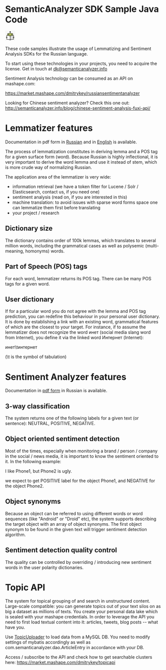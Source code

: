 SemanticAnalyzer SDK Sample Java Code
======================

![logo](documentation/Robot32.png)

These code samples illustrate the usage of Lemmatizing and Sentiment Analysis SDKs 
for the Russian language.

To start using these technologies in your projects, you need to acquire the license. Get
in touch at dk@semanticanalyzer.info

Sentiment Analysis technology can be consumed as an API on mashape.com:

https://market.mashape.com/dmitrykey/russiansentimentanalyzer

Looking for Chinese sentiment analyzer? Check this one out: http://semanticanalyzer.info/blog/chinese-sentiment-analysis-fuxi-api/

# Lemmatizer features

Documentation in pdf form in [Russian](documentation/lemmatizer/russian/Лингвистический_компонент_Лемматайзер_для_русского_языка.pdf) and in [English](documentation/lemmatizer/english/Linguistic_component_Lemmatizer_for_the_Russian_language.pdf) is available.


The process of lemmatization constitutes in deriving lemma and a POS tag for a given surface form (word).
Because Russian is highly inflectional, it is very important to derive the word lemma and use it instead of
stem, which is more crude way of normalizing Russian.

The application area of the lemmatizer is very wide:

* information retrieval (we have a token filter for Lucene / Solr / Elasticsearch, contact us, if you need one)
* sentiment analysis (read on, if you are interested in this)
* machine translation: to avoid issues with sparse word forms space one can lemmatize them first before translating
* your project / research

## Dictionary size
The dictionary contains order of 100k lemmas, which translates to several million words, including
the grammatical cases as well as polysemic (multi-meaning, homonyms) words.

## Part of Speech (POS) tags
For each word, lemmatizer returns its POS tag. There can be many POS tags for a given word.

## User dictionary
If for a particular word you do not agree with the lemma and POS tag prediction, you can redefine this behaviour
in your personal user dictionary. It is done by establishing a link with an existing word, grammatical features
of which are the closest to your target. For instance, if to assume the lemmatizer does not recognize
the word инет (social media slang word from Internet), you define it via the linked word Интернет (Internet):

инет\tинтернет

(\t is the symbol of tabulation)

# Sentiment Analyzer features

Documentation in [pdf form](documentation/sentiment_analysis/russian/SemanticAnalyzer_sentiment_analysis_V2.1.1_Installation_And_Usage_Guide.pdf) in Russian is available.

## 3-way classification
The system returns one of the following labels for a given text (or sentence): NEUTRAL, POSITIVE, NEGATIVE.

## Object oriented sentiment detection
Most of the times, especially when monitoring a brand / person / company in the social / news media, it is
important to know the sentiment oriented to it. In the following example:

I like Phone1, but Phone2 is ugly.

we expect to get POSITIVE label for the object Phone1, and NEGATIVE for the object Phone2.

## Object synonyms
Because an object can be referred to using different words or word sequences (like "Android" or "Droid" etc),
the system supports describing the target object with an array of object synonyms. The first object synonym to be found
in the given text will trigger sentiment detection algorithm.

## Sentiment detection quality control
The quality can be controlled by overriding / introducing new sentiment words in the user polarity dictionaries.

# Topic API
The system for topical grouping of and search in unstructured content. Large-scale compatible: you can generate topics out of your text silos on as big a dataset as millions of texts. You create your personal data lake which is sealed with your mashape credentials.
In order to leverage the API you need to first load textual content into it: articles, tweets, blog posts -- what have you.

Use [TopicUploader](src/main/java/com/semanticanalyzer/TopicUploader.java) to load data from a MySQL DB. You need to modify settings of mybatis accordingly as well as com.semanticanalyzer.dao.ArticleEntry in accordance with your DB.

Access / subscribe to the API and check how to get searchable clusters here: https://market.mashape.com/dmitrykey/topicapi
